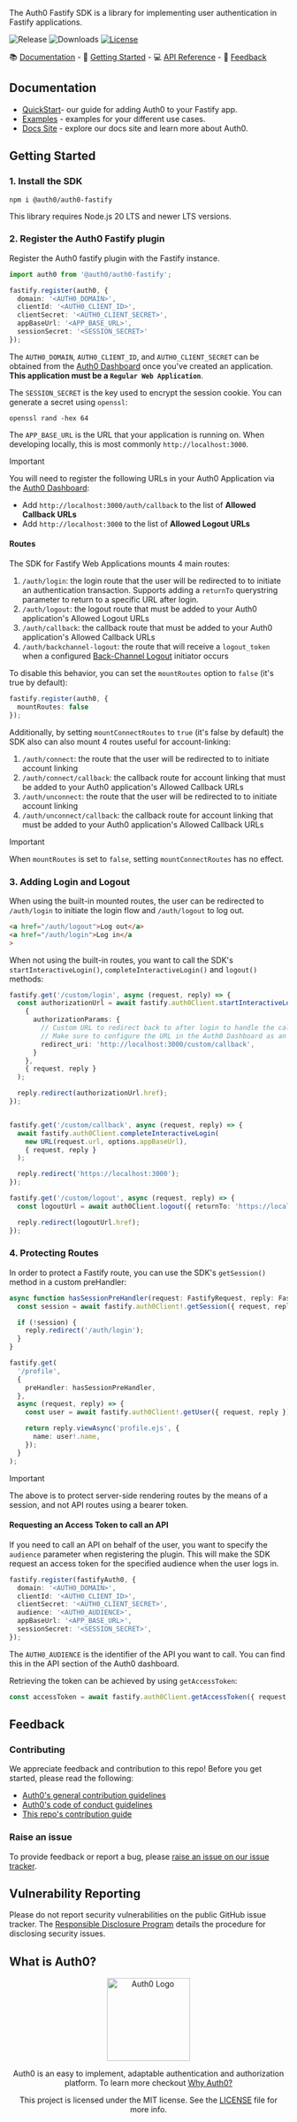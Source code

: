 The Auth0 Fastify SDK is a library for implementing user authentication in Fastify applications.

![Release](https://img.shields.io/npm/v/@auth0/auth0-fastify)
![Downloads](https://img.shields.io/npm/dw/@auth0/auth0-fastify)
[![License](https://img.shields.io/:license-mit-blue.svg?style=flat)](https://opensource.org/licenses/MIT)

📚 [Documentation](#documentation) - 🚀 [Getting Started](#getting-started) - 💻 [API Reference](https://auth0.github.io/auth0-fastify/) - 💬 [Feedback](#feedback)

## Documentation

- [QuickStart](https://auth0.com/docs/quickstart/webapp/fastify)- our guide for adding Auth0 to your Fastify app.
- [Examples](https://github.com/auth0/auth0-server-js/blob/main/packages/auth0-fastify/EXAMPLES.md) - examples for your different use cases.
- [Docs Site](https://auth0.com/docs) - explore our docs site and learn more about Auth0.

## Getting Started

### 1. Install the SDK

```shell
npm i @auth0/auth0-fastify
```

This library requires Node.js 20 LTS and newer LTS versions.

### 2. Register the Auth0 Fastify plugin

Register the Auth0 fastify plugin with the Fastify instance.


```ts
import auth0 from '@auth0/auth0-fastify';

fastify.register(auth0, {
  domain: '<AUTH0_DOMAIN>',
  clientId: '<AUTH0_CLIENT_ID>',
  clientSecret: '<AUTH0_CLIENT_SECRET>',
  appBaseUrl: '<APP_BASE_URL>',
  sessionSecret: '<SESSION_SECRET>'
});
```

The `AUTH0_DOMAIN`, `AUTH0_CLIENT_ID`, and `AUTH0_CLIENT_SECRET` can be obtained from the [Auth0 Dashboard](https://manage.auth0.com) once you've created an application. **This application must be a `Regular Web Application`**.

The `SESSION_SECRET` is the key used to encrypt the session cookie. You can generate a secret using `openssl`:

```shell
openssl rand -hex 64
```

The `APP_BASE_URL` is the URL that your application is running on. When developing locally, this is most commonly `http://localhost:3000`.

> [!IMPORTANT]  
> You will need to register the following URLs in your Auth0 Application via the [Auth0 Dashboard](https://manage.auth0.com):
>
> - Add `http://localhost:3000/auth/callback` to the list of **Allowed Callback URLs**
> - Add `http://localhost:3000` to the list of **Allowed Logout URLs**

#### Routes

The SDK for Fastify Web Applications mounts 4 main routes:

1. `/auth/login`: the login route that the user will be redirected to to initiate an authentication transaction. Supports adding a `returnTo` querystring parameter to return to a specific URL after login.
2. `/auth/logout`: the logout route that must be added to your Auth0 application's Allowed Logout URLs
3. `/auth/callback`: the callback route that must be added to your Auth0 application's Allowed Callback URLs
4. `/auth/backchannel-logout`: the route that will receive a `logout_token` when a configured [Back-Channel Logout](https://auth0.com/docs/authenticate/login/logout/back-channel-logout) initiator occurs


To disable this behavior, you can set the `mountRoutes` option to `false` (it's true by default):

```ts
fastify.register(auth0, {
  mountRoutes: false
});
```

Additionally, by setting `mountConnectRoutes` to `true` (it's false by default) the SDK also can also mount 4 routes useful for account-linking:

1. `/auth/connect`: the route that the user will be redirected to to initiate account linking
2. `/auth/connect/callback`: the callback route for account linking that must be added to your Auth0 application's Allowed Callback URLs
3. `/auth/unconnect`: the route that the user will be redirected to to initiate account linking
4. `/auth/unconnect/callback`: the callback route for account linking that must be added to your Auth0 application's Allowed Callback URLs

> [!IMPORTANT]  
> When `mountRoutes` is set to `false`, setting `mountConnectRoutes` has no effect.

### 3. Adding Login and Logout

When using the built-in mounted routes, the user can be redirected to `/auth/login` to initiate the login flow and `/auth/logout` to log out.

```html
<a href="/auth/logout">Log out</a>
<a href="/auth/login">Log in</a
>
```

When not using the built-in routes, you want to call the SDK's `startInteractiveLogin()`, `completeInteractiveLogin()` and `logout()` methods:

```ts
fastify.get('/custom/login', async (request, reply) => {
  const authorizationUrl = await fastify.auth0Client.startInteractiveLogin(
    {
      authorizationParams: {
        // Custom URL to redirect back to after login to handle the callback.
        // Make sure to configure the URL in the Auth0 Dashboard as an Allowed Callback URL.
        redirect_uri: 'http://localhost:3000/custom/callback',
      }
    },
    { request, reply }
  );

  reply.redirect(authorizationUrl.href);
});


fastify.get('/custom/callback', async (request, reply) => {
  await fastify.auth0Client.completeInteractiveLogin(
    new URL(request.url, options.appBaseUrl),
    { request, reply }
  );

  reply.redirect('https://localhost:3000');
});

fastify.get('/custom/logout', async (request, reply) => {
  const logoutUrl = await auth0Client.logout({ returnTo: 'https://localhost:3000' }, { request, reply });

  reply.redirect(logoutUrl.href);
});
```


### 4. Protecting Routes

In order to protect a Fastify route, you can use the SDK's `getSession()` method in a custom preHandler:

```ts
async function hasSessionPreHandler(request: FastifyRequest, reply: FastifyReply) {
  const session = await fastify.auth0Client!.getSession({ request, reply });

  if (!session) {
    reply.redirect('/auth/login');
  }
}

fastify.get(
  '/profile',
  {
    preHandler: hasSessionPreHandler,
  },
  async (request, reply) => {
    const user = await fastify.auth0Client!.getUser({ request, reply });

    return reply.viewAsync('profile.ejs', {
      name: user!.name,
    });
  }
);
```

> [!IMPORTANT]  
> The above is to protect server-side rendering routes by the means of a session, and not API routes using a bearer token. 


#### Requesting an Access Token to call an API

If you need to call an API on behalf of the user, you want to specify the `audience` parameter when registering the plugin. This will make the SDK request an access token for the specified audience when the user logs in.

```ts
fastify.register(fastifyAuth0, {
  domain: '<AUTH0_DOMAIN>',
  clientId: '<AUTH0_CLIENT_ID>',
  clientSecret: '<AUTH0_CLIENT_SECRET>',
  audience: '<AUTH0_AUDIENCE>',
  appBaseUrl: '<APP_BASE_URL>',
  sessionSecret: '<SESSION_SECRET>',
});
```
The `AUTH0_AUDIENCE` is the identifier of the API you want to call. You can find this in the API section of the Auth0 dashboard.

Retrieving the token can be achieved by using `getAccessToken`:

```ts
const accessToken = await fastify.auth0Client.getAccessToken({ request, reply });
```

## Feedback

### Contributing

We appreciate feedback and contribution to this repo! Before you get started, please read the following:

- [Auth0's general contribution guidelines](https://github.com/auth0/open-source-template/blob/master/GENERAL-CONTRIBUTING.md)
- [Auth0's code of conduct guidelines](https://github.com/auth0/auth0-server-js/blob/main/CODE-OF-CONDUCT.md)
- [This repo's contribution guide](./../../CONTRIBUTING.md)

### Raise an issue

To provide feedback or report a bug, please [raise an issue on our issue tracker](https://github.com/auth0/auth0-server-js/issues).

## Vulnerability Reporting

Please do not report security vulnerabilities on the public GitHub issue tracker. The [Responsible Disclosure Program](https://auth0.com/responsible-disclosure-policy) details the procedure for disclosing security issues.

## What is Auth0?

<p align="center">
  <picture>
    <source media="(prefers-color-scheme: dark)" srcset="https://cdn.auth0.com/website/sdks/logos/auth0_dark_mode.png" width="150">
    <source media="(prefers-color-scheme: light)" srcset="https://cdn.auth0.com/website/sdks/logos/auth0_light_mode.png" width="150">
    <img alt="Auth0 Logo" src="https://cdn.auth0.com/website/sdks/logos/auth0_light_mode.png" width="150">
  </picture>
</p>
<p align="center">
  Auth0 is an easy to implement, adaptable authentication and authorization platform. To learn more checkout <a href="https://auth0.com/why-auth0">Why Auth0?</a>
</p>
<p align="center">
  This project is licensed under the MIT license. See the <a href="https://github.com/auth0/auth0-server-js/blob/main/packages/auth0-fastify/LICENSE"> LICENSE</a> file for more info.
</p>